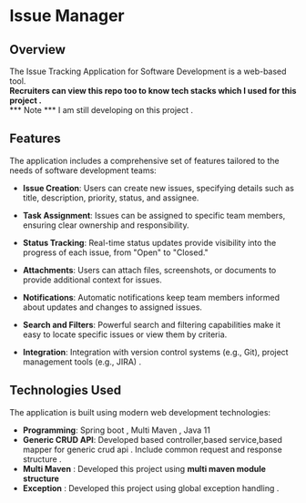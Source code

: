 # Issue Manager

## Overview

The Issue Tracking Application for Software Development is a web-based tool.<br>
<b>Recruiters can view this repo too to know tech stacks which I used for this project .</b><br>
*** Note *** I am still developing on this project .

## Features

The application includes a comprehensive set of features tailored to the needs of software development teams:

- **Issue Creation**: Users can create new issues, specifying details such as title, description, priority, status, and assignee.

- **Task Assignment**: Issues can be assigned to specific team members, ensuring clear ownership and responsibility.

- **Status Tracking**: Real-time status updates provide visibility into the progress of each issue, from "Open" to "Closed."

- **Attachments**: Users can attach files, screenshots, or documents to provide additional context for issues.

- **Notifications**: Automatic notifications keep team members informed about updates and changes to assigned issues.

- **Search and Filters**: Powerful search and filtering capabilities make it easy to locate specific issues or view them by criteria.

- **Integration**: Integration with version control systems (e.g., Git), project management tools (e.g., JIRA) .


## Technologies Used

The application is built using modern web development technologies:

- **Programming**: Spring boot , Multi Maven , Java 11
- **Generic CRUD API**: Developed based controller,based service,based mapper for generic crud api . Include common request and response structure .
- **Multi Maven** : Developed this project using <b>multi maven module structure</b>
- **Exception** : Developed this project using global exception handling .

